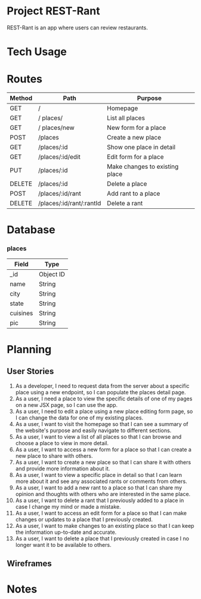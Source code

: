 # Project REST-Rant

REST-Rant is an app where users can review restaurants.

# Tech Usage


# Routes

| Method | Path | Purpose |
| ------ | ---- | ------- |
| GET | / | Homepage |
| GET | / places/ | List all places |
| GET | / places/new | New form for a place |
| POST | /places | Create a new place | 
| GET | /places/:id | Show one place in detail |(Associated rants, new rant form, delete rant button)
| GET | /places/:id/edit | Edit form for a place |
| PUT | /places/:id | Make changes to existing place |
| DELETE | /places/:id | Delete a place |
| POST | /places/:id/rant| Add rant to a place |
| DELETE | /places/:id/rant/:rantId | Delete a rant |

# Database

### places

| Field | Type |
| ----- | ---- |
| _id |	Object ID |
| name | String |
| city | String |
| state | String |
| cuisines | String |
| pic |	String |



# Planning 

## User Stories

1. As a developer, I need to request data from the server about a specific place using a new endpoint, so I can populate the places detail page.
2.  As a user, I need a place to view the specific details of one of my pages on a new JSX page, so I can use the app.
3.  As a user, I need to edit a place using a new place editing form page, so I can change the data for one of my existing places.
4. As a user, I want to visit the homepage so that I can see a summary of the website's purpose and easily navigate to different sections.
5. As a user, I want to view a list of all places so that I can browse and choose a place to view in more detail.
6. As a user, I want to access a new form for a place so that I can create a new place to share with others.
7. As a user, I want to create a new place so that I can share it with others and provide more information about it.
8. As a user, I want to view a specific place in detail so that I can learn more about it and see any associated rants or comments from others.
9. As a user, I want to add a new rant to a place so that I can share my opinion and thoughts with others who are interested in the same place.
10. As a user, I want to delete a rant that I previously added to a place in case I change my mind or made a mistake.
11. As a user, I want to access an edit form for a place so that I can make changes or updates to a place that I previously created.
12. As a user, I want to make changes to an existing place so that I can keep the information up-to-date and accurate.
13. As a user, I want to delete a place that I previously created in case I no longer want it to be available to others.

## Wireframes


# Notes